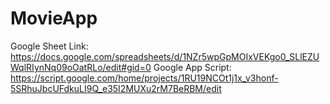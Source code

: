 # MovieApp

Google Sheet Link: https://docs.google.com/spreadsheets/d/1NZr5wpGpMOIxVEKgo0_SLlEZUWqlRIynNq09oOatRLo/edit#gid=0
Google App Script: https://script.google.com/home/projects/1RU19NCOt1j1x_v3honf-5SRhuJbcUFdkuLI9Q_e35I2MUXu2rM7BeRBM/edit
